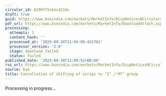 ```yaml
---
circular_id: 8290ff5cbecd214c
draft: true
guid: https://www.bseindia.com/markets/MarketInfo/DispNoticesNCirculars.aspx?Noticeid={5AC7EE3E-FC08-4FC9-9ED2-C3F5C9A841B4}&noticeno=20250930-32&dt=09/30/2025&icount=32&totcount=114&flag=0
pdf_url: https://www.bseindia.com/markets/MarketInfo/DownloadAttach.aspx?id=20250930-32&attachedId=
processing:
  attempts: 1
  content_hash: ''
  processed_at: '2025-09-30T21:56:09.431762'
  processor_version: '2.0'
  stage: download_failed
  status: failed
published_date: '2025-09-30T12:09:52+00:00'
rss_url: https://www.bseindia.com/markets/MarketInfo/DispNoticesNCirculars.aspx?Noticeid={5AC7EE3E-FC08-4FC9-9ED2-C3F5C9A841B4}&noticeno=20250930-32&dt=09/30/2025&icount=32&totcount=114&flag=0
source: bse
title: Cancellation of shifting of scrips to ‘Z’ /‘MT’ group
---
```


Processing in progress...